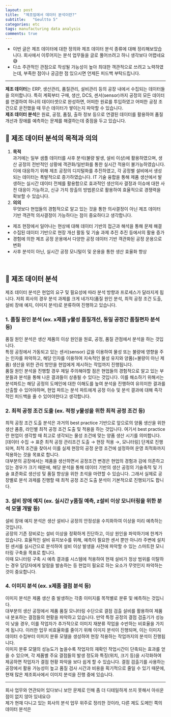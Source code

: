 ```yaml
---
layout: post
title:  "제조업에서 데이터 분석이란?"
subtitle:   "Geultto 5"
categories: etc
tags: manufacturing data analysis
comments: true
---
```


* 이번 글은 제조 데이터에 대한 정의와 제조 데이터 분석 종류에 대해 정리해보았습니다. 회사에서 이루어지는 분석 업무들을 글로 풀어쓰려고 하니 생각보다 어렵네요😅 <br>
* 다소 주관적인 관점으로 작성될 가능성이 높아 최대한 객관적으로 쓰려고 노력하였는데, 부족한 점이나 궁금한 점 있으시면 언제든 피드백 부탁드립니다.

----

**제조 데이터**는 ERP, 생산관리, 품질관리, 설비관리 등의 공장 내에서 수집되는 데이터들을 의미합니다. 특히 계획부터 구매, 생산, DCS, 센서(sensor)까지 공정의 모든 데이터를 연결하여 하나의 데이터셋으로 완성하면, 어떠한 원료를 투입하였고 어떠한 공정 조건으로 운전했을 때 무슨 데이터가 쌓이는지 파악할 수 있습니다. <br>
**제조 데이터 분석**은 원료, 공정, 품질, 출하 정보 등으로 연결된 데이터를 활용하여 품질 개선과 장애를 예측하는 문제를 해결하는데 중점을 두고 있습니다. <br>

## 🎈 제조 데이터 분석의 목적과 의의
1. **목적** <br>
과거에는 일부 샘플 데이터를 사후 분석(불량 발생, 설비 이상)에 활용하였으며, 생산 공정의 전반적인 상황에 객관화/일반화를 통한 실시간 적용이 불가능하였습니다. <br>
이에 대응하기 위해 제조 공정의 디지털화를 추진하였고, 각 공정별 설비에서 생성되는 데이터는 폭발적으로 증가하였습니다.  IT 기술 융합을 통해 제품 생산에서 발생하는 실시간 데이터 전체를 활용함으로 효과적인 생산의사 결정과 이슈에 대한 사전 대응이 가능하고, 신규 가치 창출의 방법론으로 활용하여 효율적으로 경쟁력을 확보할 수 있습니다.
2. **의의** <br>
무엇보다 현업들의 경험적으로 알고 있는 것을 통한 의사결정이 아닌 제조 데이터 기반 객관적 의사결정이 가능하다는 점이 중요하다고 생각합니다.
- 제조 현장에서 일어나는 현상에 대해 데이터 기반의 접근과 해석을 통해 문제 해결
- 수집된 데이터 기반으로 현장 개선 활동 및 기술 과제 추진 추진 등에서의 활용 증가
- 경험에 의한 제조 공정 운용에서 다양한 공정 데이터 기반 객관화된 공정 운용으로 변화
- 사후 분석이 아닌, 실시간 공정 모니털이 및 운용을 통한 생산 효율화 향상

 <br>

## 🎈 제조 데이터 분석 
제조 데이터 분석은 현업의 요구 및 필요성에 따라 분석 방향과 프로세스가 달라지게 됩니다. 저희 회사의 경우 분석 과제를 크게 네가지(품질 원인 분석, 최적 공정 조건 도출, 설비 장애 예지, 이미지 분석)로 분류하여 진행하고 있습니다.
### 1. 품질 원인 분석 (ex. x제품 y물성 품질개선, 동일 공정간 품질편차 분석 등)
품질 원인 분석은 생산 제품의 이상 원인을 원료, 공정, 품질 관점에서 분석을 하는 것입니다. <br>
특정 공정에서 가동되고 있는 센서(sensor) 값을 이용하여 물성 또는 불량에 영향을 주는 인자를 파악하고, 해당 인자를 이용하여 지속적인 물성 유지와 양품(=불량이 아닌 제품) 생산을  위한 관리 방안을 현업에게 제시하는 작업까지 진행됩니다. <br>
품질 원인 분석을 진행할 경우 제일 주의해야할 점은 현업들의 경험적으로 알고 있는 부분들과 분석을 통해 나온 결과들이 상충될 수 있다는 것입니다. 이를 해소하기 위해서는 분석파트는 해당 공정의 도메인에 대한 이해도를 높여 분석을 진행하여 유의미한 결과를 산출할 수 있어야하며, 현업 파트는 분석 파트에게 공정 이슈 및 분석 결과에 대해 즉각적인 피드백을 줄 수 있어야한다고 생각합니다.

### 2. 최적 공정 조건 도출 (ex. 적정 y물성을 위한 최적 공정 조건 등) 
최적 공정 조건 도출 분석은 과거의 best practice 기반으로 앞으로의 양품 생산을 위한 생산 품종, 라인별 최적 공정 조건 도출 및 적용을 하는 것입니다. 여기서 best practice란 현업이 생각할 때 최고로 생각되는 물성 조건에 맞는 양품 생산 시기를 의미합니다. <br>
[데이터 수집 → 표준 최적 공정 관리조건 도출 → 현장 적용 →, 모니터링] 단계로 진행되며, 최적 조건을 찾아서 이를 실제 현장의 공정 운영 조건에 설정하여 운영 최적화까지 적용하는 것을 목표로 합니다. <br>
대부분의 공장에서는 제품을 생산하면서 공정조건 변경은 현업의 경험과 감에 의존하고 있는 경우가 크기 때문에, 해당 분석을 통해 데이터 기반의 생산 공정의 기술축적 및 기술 표준화로 생산성 및 품질 향상을 위한 초석을 마련할 수 있습니다. 그래서 실제로 공장별로 분석 과제를 진행할 때 최적 공정 조건 도출 분석이 기본적으로 진행되기도 합니다.

### 3. 설비 장애 예지 (ex. 실시간 y품질 예측, z설비 이상 모니터링을 위한 분석 모델 개발 등)
설비 장애 예지 분석은 생산 설비나 공정의 안정성을 수치화하여 이상을 미리 예측하는 것입니다. <br>
공장의 기존 장비로는 설비 이상을 정확하게 진단하고, 이상 원인을 파악하기에 한계가 있습니다. 효율적인 설비 유지보수를 위해, 예측이 필요한 센서 뿐만 아니라 주변에 설치된 센서를 실시간으로 분석하여 설비 이상 발생을 사전에 파악할 수 있는 스마트한 모니터링 구축을 목표로 합니다. <br>
이때 모니터링 구축 시 예측 결과를 시스템에 적용하여 현재 설비가 정상 범위를 이탈하는 경우 담당자에게 알람을 발송하는 등 현업이 필요로 하는 요소가 무엇인지 파악하는 것이 중요합니다.

### 4. 이미지 분석 (ex. x제품 결점 분석 등)
이미지 분석은 제품 생산 중 발생하는 각종 이미지를 목적별로 분류 및 예측하는 것입니다. <br>
대부분의 생산 공정에서 제품 품질 모니터링 수단으로 결점 검출 설비를 활용하여 제품 내 분포하는 결점들의 현황을 파악하고 있습니다. 만약 특정 공정의 결점 검출기가 성능이 낮을 경우, 이를 작업자가 추가적으로 이미지 재분류 작업을 수반하는 비효율을 가지게 됩니다. 이러한 업무 비효율화를 줄이기 위해 이미지 분석이 진행되며, 이는 이미지 데이터 수집부터 이미지 분류 모델을 생성하여 현장 적용하는 작업까지의 분석이 진행됩니다. <br>
이미지 분류 모델의 성능도가 높을수록 작업자의 재확인 작업시간이 단축되는 효과를 얻을 수 있으며, 각 제품별 주요 결점들의 발생 정도와 특징(위치, 크기 등)을 시각화하여 제공하면 작업자가 결점 현황 파악을 보다 쉽게 할 수 있습니다. 결점 검출기를 사용하는 공장에서 활용 가능성이 높고 품질 검사 시간과 비용을 획기적으로 줄일 수 있기 때문에, 현재 많은 제조회사에서 이미지 분석을 진행 중에 있습니다.


-----
회사 업무와 연관되어 있다보니 보안 문제로 인해 좀 더 디테일하게 쓰지 못해서 아쉬운 점이 없지 않아 있네요😥 <br>
제가 현재 다니고 있는 회사의 분석 업무 위주로 정리한 것이라, 다른 제도 도메인 쪽의 데이터 분석은 
